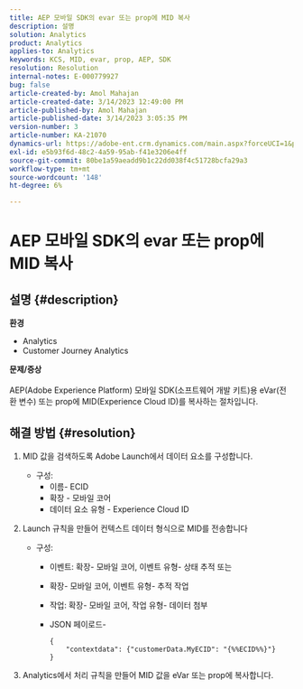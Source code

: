 ```yaml
---
title: AEP 모바일 SDK의 evar 또는 prop에 MID 복사
description: 설명
solution: Analytics
product: Analytics
applies-to: Analytics
keywords: KCS, MID, evar, prop, AEP, SDK
resolution: Resolution
internal-notes: E-000779927
bug: false
article-created-by: Amol Mahajan
article-created-date: 3/14/2023 12:49:00 PM
article-published-by: Amol Mahajan
article-published-date: 3/14/2023 3:05:35 PM
version-number: 3
article-number: KA-21070
dynamics-url: https://adobe-ent.crm.dynamics.com/main.aspx?forceUCI=1&pagetype=entityrecord&etn=knowledgearticle&id=4ea85291-66c2-ed11-83ff-6045bd0065b6
exl-id: e5b93f6d-48c2-4a59-95ab-f41e3206e4ff
source-git-commit: 80be1a59aeadd9b1c22dd038f4c51728bcfa29a3
workflow-type: tm+mt
source-wordcount: '148'
ht-degree: 6%

---
```


# AEP 모바일 SDK의 evar 또는 prop에 MID 복사

## 설명 {#description}

<b>환경</b>
- Analytics
- Customer Journey Analytics

<b>문제/증상</b><br><br>AEP(Adobe Experience Platform) 모바일 SDK(소프트웨어 개발 키트)용 eVar(전환 변수) 또는 prop에 MID(Experience Cloud ID)를 복사하는 절차입니다.<br>

## 해결 방법 {#resolution}


1. MID 값을 검색하도록 Adobe Launch에서 데이터 요소를 구성합니다.
   - 구성:
      - 이름- ECID
      - 확장 - 모바일 코어
      - 데이터 요소 유형 - Experience Cloud ID
2. Launch 규칙을 만들어 컨텍스트 데이터 형식으로 MID를 전송합니다
   - 구성:
      - 이벤트: 확장- 모바일 코어, 이벤트 유형- 상태 추적 또는
      - 확장- 모바일 코어, 이벤트 유형- 추적 작업
      - 작업: 확장- 모바일 코어, 작업 유형- 데이터 첨부
      - JSON 페이로드-

        ```
        {
            "contextdata": {"customerData.MyECID": "{%%ECID%%}"}
        }
        ```

3. Analytics에서 처리 규칙을 만들어 MID 값을 eVar 또는 prop에 복사합니다.
